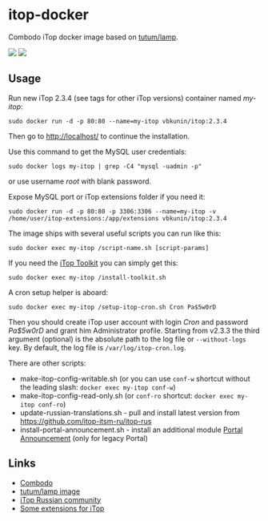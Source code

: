 # itop-docker

Combodo iTop docker image based on [tutum/lamp](https://hub.docker.com/r/tutum/lamp/).

[![](https://images.microbadger.com/badges/version/vbkunin/itop.svg)](http://microbadger.com/images/vbkunin/itop "Get your own version badge on microbadger.com")
[![](https://images.microbadger.com/badges/image/vbkunin/itop.svg)](https://microbadger.com/images/vbkunin/itop "Get your own image badge on microbadger.com")

## Usage

Run new iTop 2.3.4 (see tags for other iTop versions) container named *my-itop*:
```
sudo docker run -d -p 80:80 --name=my-itop vbkunin/itop:2.3.4
```
Then go to [http://localhost/](http://localhost/) to continue the installation.

Use this command to get the MySQL user credentials:
```
sudo docker logs my-itop | grep -C4 "mysql -uadmin -p"
```
or use username *root* with blank password.

Expose MySQL port or iTop extensions folder if you need it:
```
sudo docker run -d -p 80:80 -p 3306:3306 --name=my-itop -v /home/user/itop-extensions:/app/extensions vbkunin/itop:2.3.4
```

The image ships with several useful scripts you can run like this:
```
sudo docker exec my-itop /script-name.sh [script-params]
```

If you need the [iTop Toolkit](https://wiki.openitop.org/doku.php?id=2_3_0:customization:datamodel#installing_the_toolkit) you can simply get this:
```
sudo docker exec my-itop /install-toolkit.sh
```

A cron setup helper is aboard:
```
sudo docker exec my-itop /setup-itop-cron.sh Cron Pa$5w0rD
```
Then you should create iTop user account with login *Cron* and password *Pa$5w0rD* and grant him Administrator profile. Starting from v2.3.3 the third argument (optional) is the absolute path to the log file or `--without-logs` key. By default, the log file is `/var/log/itop-cron.log`.

There are other scripts:

 - make-itop-config-writable.sh (or you can use `conf-w` shortcut without the leading slash: `docker exec my-itop conf-w`)
 - make-itop-config-read-only.sh (or `conf-ro` shortcut: `docker exec my-itop conf-ro`)
 - update-russian-translations.sh - pull and install latest version from https://github.com/itop-itsm-ru/itop-rus
 - install-portal-announcement.sh - install an additional module [Portal Announcement](https://github.com/itop-itsm-ru/portal-announcement) (only for legacy Portal)

## Links

 - [Combodo](https://combodo.com)
 - [tutum/lamp image](https://hub.docker.com/r/tutum/lamp/)
 - [iTop Russian community](http://community.itop-itsm.ru)
 - [Some extensions for iTop](https://github.com/itop-itsm-ru)

